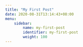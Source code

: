 ```yaml
---
title: "My First Post"
date: 2020-08-31T13:14:43+08:00
menu:
    sidebar:
        name: my-first-post
        identifier: my-first-post
        weight: 100
---
```


